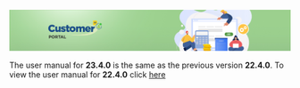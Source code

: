 ![CustomerPortalHeader](/Customerportal/src/images/customer-portal/front-end-user/CP_banner.jpg)

The user manual for **23.4.0** is the same as the previous version **22.4.0**. 
To view the user manual for **22.4.0** click [here](./usermanual-paymentportal-22.4.0-user.md)
